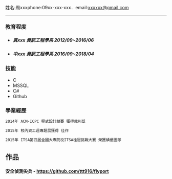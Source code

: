 姓名:周xxxphone:09xx-xxx-xxx．email:xxxxxx@gmail.com
 
---
### 教育程度
- ##### 真xxx 資訊工程學系 2012/09~2016/06
- ##### 中xxx 資訊工程學系 2016/09~2018/04

### 技能
- C
- MSSQL
- C#
- Github

### 學業經歷

```markdown
2014年 ACM-ICPC 程式設計競賽 獲得裁判獎

2015年 校內資工週專題展獲得 佳作

2015年 ITSA第四屆全國大專院校ITSA桂冠挑戰大賽 榮獲績優團隊
```
## 作品
#### 安全偵測尖兵 - https://github.com/ttt916/flyport


